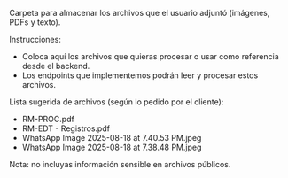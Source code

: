 Carpeta para almacenar los archivos que el usuario adjuntó (imágenes, PDFs y texto).

Instrucciones:
- Coloca aquí los archivos que quieras procesar o usar como referencia desde el backend.
- Los endpoints que implementemos podrán leer y procesar estos archivos.

Lista sugerida de archivos (según lo pedido por el cliente):
- RM-PROC.pdf
- RM-EDT - Registros.pdf
- WhatsApp Image 2025-08-18 at 7.40.53 PM.jpeg
- WhatsApp Image 2025-08-18 at 7.38.48 PM.jpeg

Nota: no incluyas información sensible en archivos públicos.
